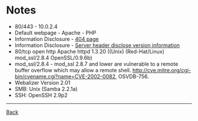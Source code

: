 # Notes
- 80/443 - 10.0.2.4
- Default webpage - Apache - PHP
- Information Disclosure - 
[404 page](Resources/404.png)
- Information Disclosure - [Server header disclose version information](Resources/InfoDisc%20-%20header.png)
- 80/tcp    open  http        Apache httpd 1.3.20 ((Unix)  (Red-Hat/Linux) mod_ssl/2.8.4 OpenSSL/0.9.6b)
- mod_ssl/2.8.4 - mod_ssl 2.8.7 and lower are vulnerable to a remote buffer overflow which may allow a remote shell. http://cve.mitre.org/cgi-bin/cvename.cgi?name=CVE-2002-0082, OSVDB-756.
- Webalizer Version 2.01
- SMB: Unix (Samba 2.2.1a)
- SSH: OpenSSH 2.9p2 

---
[Back](README.md)